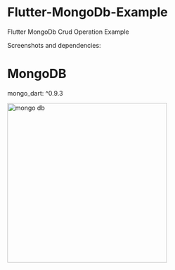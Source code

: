 # Flutter-MongoDb-Example
Flutter MongoDb Crud Operation Example

 Screenshots and
dependencies:
 # MongoDB
  mongo_dart: ^0.9.3



<img width="363" alt="mongo db" src="https://github.com/muhammedhosgor/Flutter-MongoDb-Example/assets/105205219/1b5f9745-3d75-4d91-b35f-f6e98bb6f713">
